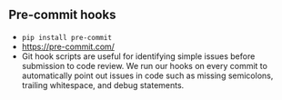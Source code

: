 ## Pre-commit hooks
* `pip install pre-commit`
* https://pre-commit.com/
* Git hook scripts are useful for identifying simple issues before submission to code review. We run our hooks on every commit to automatically point out issues in code such as missing semicolons, trailing whitespace, and debug statements. 